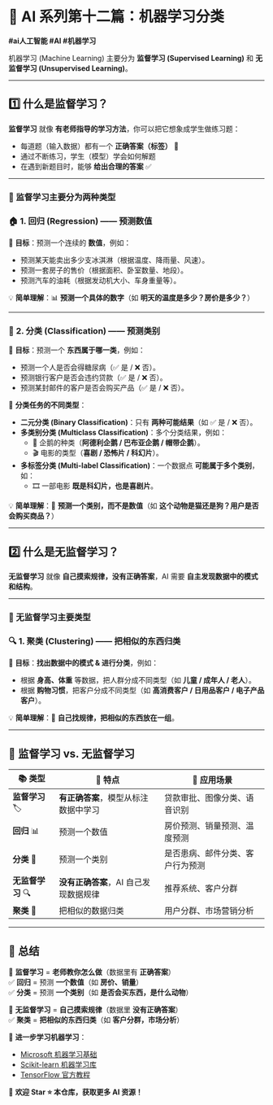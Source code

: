 # 🤖 AI 系列第十二篇：机器学习分类  

**#ai人工智能 #AI #机器学习**  

机器学习 (Machine Learning) 主要分为 **监督学习 (Supervised Learning)** 和 **无监督学习 (Unsupervised Learning)**。  

---

## 1️⃣ 什么是监督学习？  

**监督学习** 就像 **有老师指导的学习方法**，你可以把它想象成学生做练习题：  
- 每道题（输入数据）都有一个 **正确答案（标签）** 📌  
- 通过不断练习，学生（模型）学会如何解题  
- 在遇到新题目时，能够 **给出合理的答案** ✅  

---

### **📌 监督学习主要分为两种类型**  

### 🏠 **1. 回归 (Regression) —— 预测数值**  
📌 **目标**：预测一个连续的 **数值**，例如：  
- 预测某天能卖出多少支冰淇淋（根据温度、降雨量、风速）。  
- 预测一套房子的售价（根据面积、卧室数量、地段）。  
- 预测汽车的油耗（根据发动机大小、车身重量等）。  

💡 **简单理解**：📊 **预测一个具体的数字**（如 **明天的温度是多少？房价是多少？**）  

---

### 🎯 **2. 分类 (Classification) —— 预测类别**  
📌 **目标**：预测一个 **东西属于哪一类**，例如：  
- 预测一个人是否会得糖尿病（✅ 是 / ❌ 否）。  
- 预测银行客户是否会违约贷款（✅ 是 / ❌ 否）。  
- 预测某封邮件的客户是否会购买产品（✅ 是 / ❌ 否）。  

📌 **分类任务的不同类型**：
- **二元分类 (Binary Classification)**：只有 **两种可能结果**（如 ✅ 是 / ❌ 否）。  
- **多类别分类 (Multiclass Classification)**：多个分类结果，例如：  
  - 🐧 企鹅的种类（**阿德利企鹅 / 巴布亚企鹅 / 帽带企鹅**）。  
  - 🎬 电影的类型（**喜剧 / 恐怖片 / 科幻片**）。  
- **多标签分类 (Multi-label Classification)**：一个数据点 **可能属于多个类别**，如：  
  - 🎞 一部电影 **既是科幻片，也是喜剧片**。  

💡 **简单理解**：📂 **预测一个类别，而不是数值**（如 **这个动物是猫还是狗？用户是否会购买商品？**）  

---

## 2️⃣ 什么是无监督学习？  

**无监督学习** 就像 **自己摸索规律，没有正确答案**，AI 需要 **自主发现数据中的模式和结构**。  

---

### **📌 无监督学习主要类型**  

### 🔍 **1. 聚类 (Clustering) —— 把相似的东西归类**  
📌 **目标**：**找出数据中的模式 & 进行分类**，例如：  
- 根据 **身高、体重** 等数据，把人群分成不同类型（如 **儿童 / 成年人 / 老人**）。  
- 根据 **购物习惯**，把客户分成不同类型（如 **高消费客户 / 日用品客户 / 电子产品客户**）。  

💡 **简单理解**：🧩 **自己找规律，把相似的东西放在一组**。  

---

## 📌 监督学习 vs. 无监督学习  

| 📚 **类型** | 🏫 **特点** | 🎯 **应用场景** |
|------------|------------|------------|
| **监督学习** 🏷️ | **有正确答案**，模型从标注数据中学习 | 贷款审批、图像分类、语音识别 |
| **回归** 📊 | 预测一个数值 | 房价预测、销量预测、温度预测 |
| **分类** 📂 | 预测一个类别 | 是否患病、邮件分类、客户行为预测 |
| **无监督学习** 🔍 | **没有正确答案**，AI 自己发现数据规律 | 推荐系统、客户分群 |
| **聚类** 🧩 | 把相似的数据归类 | 用户分群、市场营销分析 |

---

## 🎯 总结  

📌 **监督学习** = **老师教你怎么做**（数据里有 **正确答案**）  
✅ **回归** = 预测 **一个数值**（如 **房价、销量**）  
✅ **分类** = 预测 **一个类别**（如 **是否会买东西，是什么动物**）  

📌 **无监督学习** = **自己摸索规律**（数据里 **没有正确答案**）  
✅ **聚类** = **把相似的东西归类**（如 **客户分群，市场分析**）  

🔗 **进一步学习机器学习**：
- [Microsoft 机器学习基础](https://learn.microsoft.com/en-us/azure/machine-learning/)  
- [Scikit-learn 机器学习库](https://scikit-learn.org/)  
- [TensorFlow 官方教程](https://www.tensorflow.org/tutorials)  

📢 **欢迎 Star ⭐ 本仓库，获取更多 AI 资源！**
